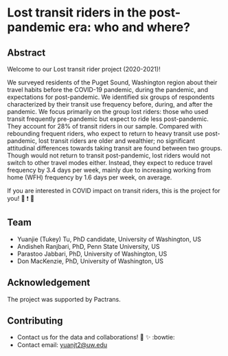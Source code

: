 # Lost transit riders in the post-pandemic era: who and where?

## Abstract
Welcome to our Lost transit rider project (2020-2021)!

We surveyed residents of the Puget Sound, Washington region about their travel habits before the COVID-19 pandemic, during the pandemic, and expectations for post-pandemic. We identified six groups of respondents characterized by their transit use frequency before, during, and after the pandemic. We focus primarily on the group lost riders: those who used transit frequently pre-pandemic but expect to ride less post-pandemic. They account for 28% of transit riders in our sample. Compared with rebounding frequent riders, who expect to return to heavy transit use post-pandemic, lost transit riders are older and wealthier; no significant attitudinal differences towards taking transit are found between two groups. Though would not return to transit post-pandemic, lost riders would not switch to other travel modes either. Instead, they expect to reduce travel frequency by 3.4 days per week, mainly due to increasing working from home (WFH) frequency by 1.6 days per week, on average.

If you are interested in COVID impact on transit riders, this is the project for you! :star2: :exclamation: :muscle:

## Team
* Yuanjie (Tukey) Tu, PhD candidate, University of Washington, US
* Andisheh Ranjbari, PhD, Penn State University, US
* Parastoo Jabbari, PhD, University of Washington, US
* Don MacKenzie, PhD, University of Washington, US

## Acknowledgement
The project was supported by Pactrans.

## Contributing
* Contact us for the data and collaborations! :star2: :sparkles: :bowtie:
* Contact email: yuanjt2@uw.edu

